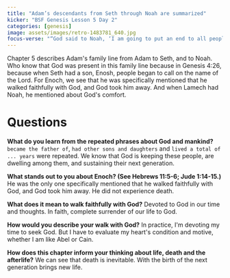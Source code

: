 ```yaml
---
title: "Adam’s descendants from Seth through Noah are summarized"
kicker: "BSF Genesis Lesson 5 Day 2"
categories: [genesis]
image: assets/images/retro-1483781_640.jpg
focus-verse: "“God said to Noah, ‘I am going to put an end to all people, for the earth is filled with violence because of them. I am surely going to destroy both them and the earth.’ ” – Genesis 6:13"
---
```


Chapter 5 describes Adam's family line from Adam to Seth, and to Noah. Who know that God was present in this family line because in Genesis 4:26, because when Seth had a son, Enosh, people began to call on the name of the Lord. For Enoch, we see that he was specifically mentioned that he walked faithfully with God, and God took him away. And when Lamech had Noah, he mentioned about God's comfort. 

# Questions 

**What do you learn from the repeated phrases about God and mankind?** `became the father of`, `had other sons and daughters` and `lived a total of ... years` were repeated. We know that God is keeping these people, are dwelling among them, and sustaining their next generation.

**What stands out to you about Enoch? (See Hebrews 11:5-6; Jude 1:14-15.)** He was the only one specifically mentioned that he walked faithfully with God, and God took him away. He did not experience death.

**What does it mean to walk faithfully with God?** Devoted to God in our time and thoughts. In faith, complete surrender of our life to God. 

**How would you describe your walk with God?** In practice, I'm devoting my time to seek God. But I have to evaluate my heart's condition and motive, whether I am like Abel or Cain.

**How does this chapter inform your thinking about life, death and the afterlife?** We can see that death is inevitable. With the birth of the next generation brings new life. 


